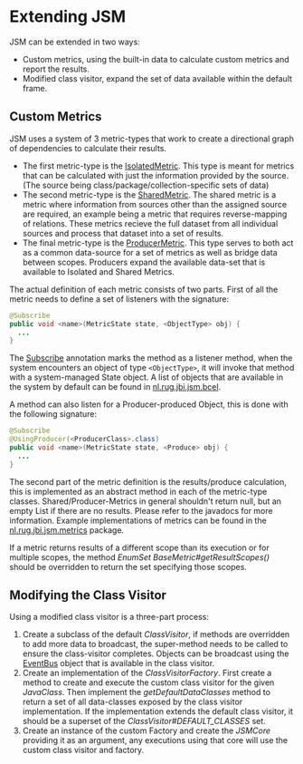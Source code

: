 Extending JSM
===============

JSM can be extended in two ways:
* Custom metrics, using the built-in data to calculate custom metrics and report the results.
* Modified class visitor, expand the set of data available within the default frame.

Custom Metrics
--------------

JSM uses a system of 3 metric-types that work to create a directional graph of dependencies to calculate their results.

* The first metric-type is the [IsolatedMetric](src/main/java/nl/rug/jbi/jsm/core/calculator/IsolatedMetric.java). This type is meant for metrics that can be calculated with just the information provided by the source. (The source being class/package/collection-specific sets of data)
* The second metric-type is the [SharedMetric](src/main/java/nl/rug/jbi/jsm/core/calculator/SharedMetric.java). The shared metric is a metric where information from sources other than the assigned source are required, an example being a metric that requires reverse-mapping of relations. These metrics recieve the full dataset from all individual sources and process that dataset into a set of results.
* The final metric-type is the [ProducerMetric](src/main/java/nl/rug/jbi/jsm/core/calculator/ProducerMetric.java). This type serves to both act as a common data-source for a set of metrics as well as bridge data between scopes. Producers expand the available data-set that is available to Isolated and Shared Metrics.

The actual definition of each metric consists of two parts. First of all the metric needs to define a set of listeners with the signature:
```java
@Subscribe
public void <name>(MetricState state, <ObjectType> obj) {
  ...
}
```
The [Subscribe](src/main/java/nl/rug/jbi/jsm/core/event/Subscribe.java) annotation marks the method as a listener method, when the system encounters an object of type `<ObjectType>`, it will invoke that method with a system-managed State object. A list of objects that are available in the system by default can be found in [nl.rug.jbi.jsm.bcel](src/main/java/nl/rug/jbi/jsm/bcel).

A method can also listen for a Producer-produced Object, this is done with the following signature:
```java
@Subscribe
@UsingProducer(<ProducerClass>.class)
public void <name>(MetricState state, <Produce> obj) {
  ...
}
```

The second part of the metric definition is the results/produce calculation, this is implemented as an abstract method in each of the metric-type classes. Shared/Producer-Metrics in general shouldn't return null, but an empty List if there are no results. Please refer to the javadocs for more information. Example implementations of metrics can be found in the [nl.rug.jbi.jsm.metrics](src/main/java/nl/rug/jbi/jsm/metrics) package.

If a metric returns results of a different scope than its execution or for multiple scopes, the method *EnumSet<MetricScope> BaseMetric#getResultScopes()* should be overridden to return the set specifying those scopes.

Modifying the Class Visitor
-----------------

Using a modified class visitor is a three-part process:

1. Create a subclass of the default *ClassVisitor*, if methods are overridden to add more data to broadcast, the super-method needs to be called to ensure the class-visitor completes. Objects can be broadcast using the [EventBus](src/main/java/nl/rug/jbi/jsm/core/event/EventBus.java) object that is available in the class visitor.
2. Create an implementation of the *ClassVisitorFactory*. First create a method to create and execute the custom class visitor for the given *JavaClass*. Then implement the *getDefaultDataClasses* method to return a set of all data-classes exposed by the class visitor implementation. If the implementation extends the default class visitor, it should be a superset of the *ClassVisitor#DEFAULT_CLASSES* set.
3. Create an instance of the custom Factory and create the *JSMCore* providing it as an argument, any executions using that core will use the custom class visitor and factory.

